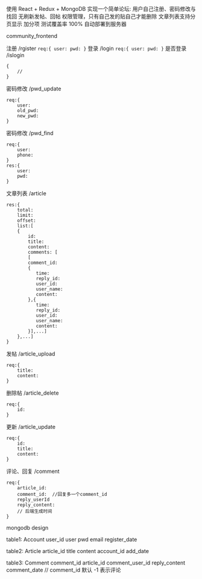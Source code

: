 使用 React + Redux + MongoDB 
实现一个简单论坛:
    用户自己注册、密码修改与找回
    无刷新发帖、回帖
    权限管理，只有自己发的贴自己才能删除
    文章列表支持分页显示
加分项
测试覆盖率 100% 自动部署到服务器

community_frontend

注册     /rgister
    ```
    req:{
            user:
            pwd:
        }
    ```
登录 /login
     ```
     req:{
         user:
         pwd:
     }
     ```
 是否登录 /islogin
 ```
 {
     //  
 }
 ```
 
 密码修改  /pwd_update
 
```
req:{
    user:
    old_pwd:
    new_pwd:
}
```
  密码修改  /pwd_find
 
```
req:{
    user:
    phone:
}
res:{
    user:
    pwd: 
}
```
文章列表  /article
 
 ```
 res:{
     total:
     limit:
     offset:
     list:[
     {
         id:
         title:
         content:
         comments: [
         [
         comment_id:
         {
            time:
            reply_id:
            user_id:
            user_name:
            content:
         },{
            time:
            reply_id:
            user_id:
            user_name:
            content:
         }],...]
     },...]
 }
 ```
 发帖 /article_upload
 
```
req:{
    title:
    content:
}
```
删除帖  /article_delete
```
req:{
    id:
}
```
更新  /article_update
```
req:{
    id:
    title:
    content:
}
```

评论、回复 /comment
```
req:{
    article_id:
    comment_id:  //回复多一个comment_id
    reply_userId 
    reply_content:
    // 后端生成时间
}
```

mongodb design

table1: Account 
user_id user pwd email register_date

table2: Article
article_id title content account_id add_date

table3: Comment
comment_id article_id comment_user_id reply_content comment_date  // comment_id 默认 -1 表示评论
